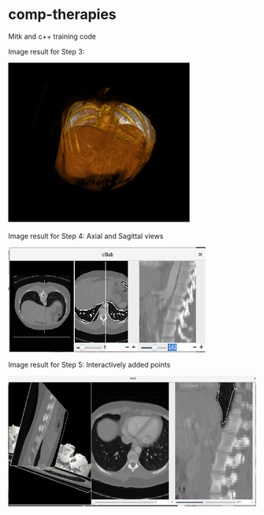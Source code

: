 # comp-therapies

Mitk and c++ training code


Image result for Step 3:


![Step 3 Render result](https://github.com/RocioLO/comp-therapies/blob/master/images/3DRender.png)

Image result for Step 4: Axial and Sagittal views

![Step 4 Views result](https://github.com/RocioLO/comp-therapies/blob/master/images/axialSagital.png)

Image result for Step 5: Interactively added points

![Step 5 Points result](https://github.com/RocioLO/comp-therapies/blob/master/images/step5.png)
